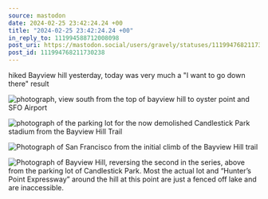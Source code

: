 ```yaml
---
source: mastodon
date: 2024-02-25 23:42:24.24 +00
title: "2024-02-25 23:42:24.24 +00"
in_reply_to: 111994588712008098
post_uri: https://mastodon.social/users/gravely/statuses/111994768211730238
post_id: 111994768211730238
---
```

hiked Bayview hill yesterday, today was very much a "I want to go down there" result


![photograph, view south from the top of bayview hill to oyster point and SFO Airport](/images/111994766919280499.jpeg)

![photograph of the parking lot for the now demolished Candlestick Park stadium from the Bayview Hill Trail](/images/111994767278203880.jpeg)

![Photograph of San Francisco from the initial climb of the Bayview Hill trail](/images/111994767617313153.jpeg)

![Photograph of Bayview Hill, reversing the second in the series, above from the parking lot of Candlestick Park. Most the actual lot and “Hunter’s Point Expressway” around the hill at this point are just a fenced off lake and are inaccessible.](/images/111994767941027961.jpeg)


